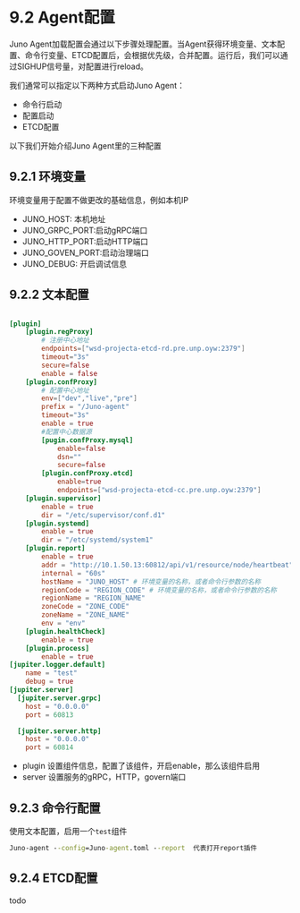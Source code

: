 # 9.2 Agent配置

Juno Agent加载配置会通过以下步骤处理配置。当Agent获得环境变量、文本配置、命令行变量、ETCD配置后，会根据优先级，合并配置。运行后，我们可以通过SIGHUP信号量，对配置进行reload。

我们通常可以指定以下两种方式启动Juno Agent：
* 命令行启动
* 配置启动
* ETCD配置

以下我们开始介绍Juno Agent里的三种配置

## 9.2.1 环境变量
环境变量用于配置不做更改的基础信息，例如本机IP
* JUNO_HOST: 本机地址
* JUNO_GRPC_PORT:启动gRPC端口
* JUNO_HTTP_PORT:启动HTTP端口
* JUNO_GOVEN_PORT:启动治理端口
* JUNO_DEBUG: 开启调试信息

## 9.2.2 文本配置
```toml

[plugin]
    [plugin.regProxy]
        # 注册中心地址
        endpoints=["wsd-projecta-etcd-rd.pre.unp.oyw:2379"]
        timeout="3s"
        secure=false
        enable = false
    [plugin.confProxy]
        # 配置中心地址
        env=["dev","live","pre"]
        prefix = "/Juno-agent"
        timeout="3s"
        enable = true
        #配置中心数据源
        [pugin.confProxy.mysql]
            enable=false
            dsn=""
            secure=false
        [plugin.confProxy.etcd]
            enable=true
            endpoints=["wsd-projecta-etcd-cc.pre.unp.oyw:2379"]
    [plugin.supervisor]
        enable = true
        dir = "/etc/supervisor/conf.d1"
    [plugin.systemd]
        enable = true
        dir = "/etc/systemd/system1"
    [plugin.report]
        enable = true
        addr = "http://10.1.50.13:60812/api/v1/resource/node/heartbeat"
        internal = "60s"
        hostName = "JUNO_HOST" # 环境变量的名称，或者命令行参数的名称
        regionCode = "REGION_CODE" # 环境变量的名称，或者命令行参数的名称
        regionName = "REGION_NAME"
        zoneCode = "ZONE_CODE"
        zoneName = "ZONE_NAME"
        env = "env"
    [plugin.healthCheck]
        enable = true
    [plugin.process]
        enable = true
[jupiter.logger.default]
    name = "test"
    debug = true
[jupiter.server]
  [jupiter.server.grpc]
    host = "0.0.0.0"
    port = 60813

  [jupiter.server.http]
    host = "0.0.0.0"
    port = 60814

```
* plugin 设置组件信息，配置了该组件，开启enable，那么该组件启用
* server 设置服务的gRPC，HTTP，govern端口

## 9.2.3 命令行配置
使用文本配置，启用一个``test``组件
```cmd
Juno-agent --config=Juno-agent.toml --report  代表打开report插件
```

## 9.2.4 ETCD配置
todo


